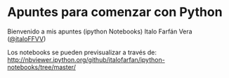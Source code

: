 # Apuntes para comenzar con Python

Bienvenido a mis apuntes (ipython Notebooks)
Italo Farfán Vera ([@italoFFVV](https://twitter.com/italoFFVV))

Los notebooks se pueden previsualizar a través de: http://nbviewer.ipython.org/github/italofarfan/ipython-notebooks/tree/master/
